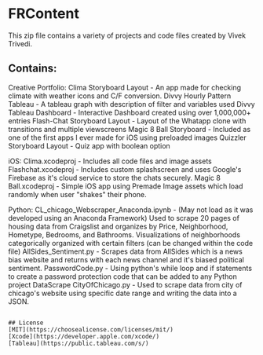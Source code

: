 # FRContent

This zip file contains a variety of projects and code files created by Vivek Trivedi. 

## Contains:
Creative Portfolio:
Clima Storyboard Layout - An app made for checking climate with weather icons and C/F conversion.
Divvy Hourly Pattern Tableau - A tableau graph with description of filter and variables used
Divvy Tableau Dashboard - Interactive Dashboard created using over 1,000,000+ entries
Flash-Chat Storyboard Layout - Layout of the Whatapp clone with transitions and multiple viewscreens
Magic 8 Ball Storyboard - Included as one of the first apps I ever made for iOS using preloaded images
Quizzler Storyboard Layout - Quiz app with boolean option 

iOS:
Clima.xcodeproj - Includes all code files and image assets
Flashchat.xcodeproj - Includes custom splashscreen and uses Google's Firebase as it's cloud service to store the chats securely.
Magic 8 Ball.xcodeproj - Simple iOS app using Premade Image assets which load randomly when user "shakes" their phone.

Python:
CL_chicago_Webscraper_Anaconda.ipynb - (May not load as it was developed using an Anaconda Framework) Used to scrape 20 pages of housing data from Craigslist and organizes by Price, Neighborhood, Hometype, Bedrooms, and Bathrooms. Visualizations of neighborhoods categorically organized with certain filters (can be changed within the code file)
AllSides_Sentiment.py - Scrapes data from AllSides which is a news bias website and returns with each news channel and it's biased political sentiment.
PasswordCode.py - Using python's while loop and if statements to create a password protection code that can be added to any Python project
DataScrape CityOfChicago.py - Used to scrape data from city of chicago's website using specific date range and writing the data into a JSON.

```

## License
[MIT](https://choosealicense.com/licenses/mit/)
[Xcode](https://developer.apple.com/xcode/)
[Tableau](https://public.tableau.com/s/)

